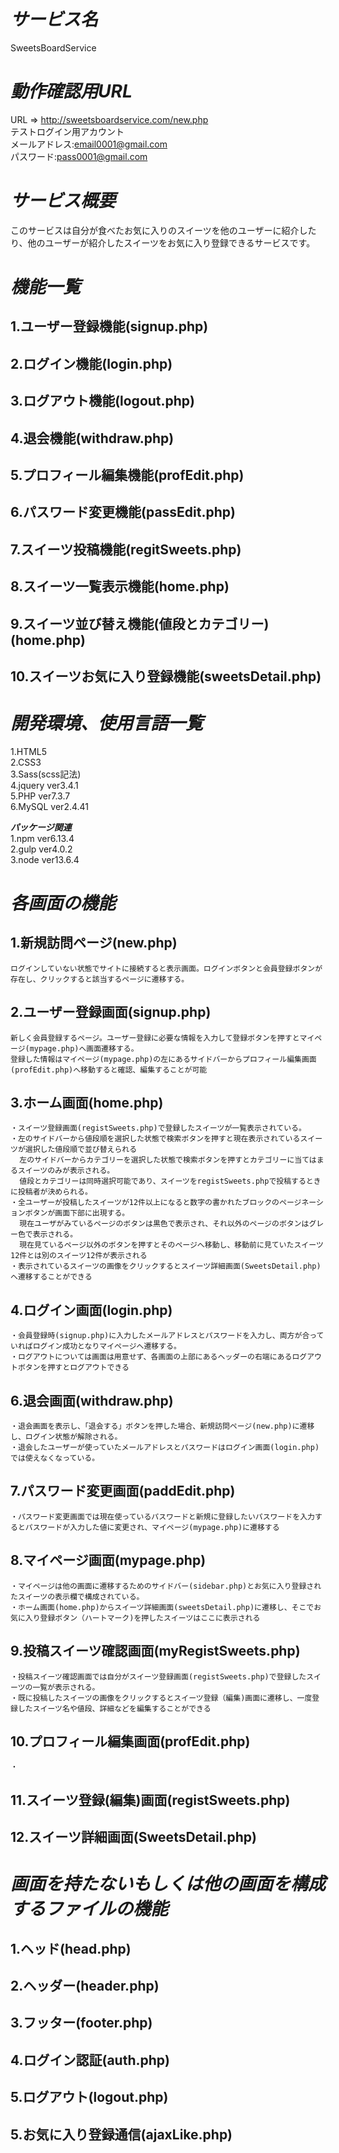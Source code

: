 # ***サービス名***
  SweetsBoardService
# ***動作確認用URL***
  URL => http://sweetsboardservice.com/new.php<br>
  テストログイン用アカウント<br>
    メールアドレス:email0001@gmail.com<br>
    パスワード:pass0001@gmail.com
  
# ***サービス概要***
  このサービスは自分が食べたお気に入りのスイーツを他のユーザーに紹介したり、他のユーザーが紹介したスイーツをお気に入り登録できるサービスです。
  
# ***機能一覧***<br>
 ## 1.ユーザー登録機能(signup.php)<br>
 ## 2.ログイン機能(login.php)<br>
 ## 3.ログアウト機能(logout.php)<br>
 ## 4.退会機能(withdraw.php)<br>
 ## 5.プロフィール編集機能(profEdit.php)<br>
 ## 6.パスワード変更機能(passEdit.php)<br>
 ## 7.スイーツ投稿機能(regitSweets.php)<br>
 ## 8.スイーツ一覧表示機能(home.php)<br>
 ## 9.スイーツ並び替え機能(値段とカテゴリー)(home.php)<br>
 ## 10.スイーツお気に入り登録機能(sweetsDetail.php)<br>
  
# ***開発環境、使用言語一覧***<br>
 1.HTML5<br>
 2.CSS3<br>
 3.Sass(scss記法)<br>
 4.jquery ver3.4.1<br>
 5.PHP ver7.3.7<br>
 6.MySQL ver2.4.41<br>
 
 ***パッケージ関連***<br>
 1.npm ver6.13.4<br>
 2.gulp ver4.0.2<br>
 3.node ver13.6.4<br>
 

# ***各画面の機能***<br>
## 1.新規訪問ページ(new.php)<br>
    ログインしていない状態でサイトに接続すると表示画面。ログインボタンと会員登録ボタンが存在し、クリックすると該当するページに遷移する。

## 2.ユーザー登録画面(signup.php)<br>
    新しく会員登録するページ。ユーザー登録に必要な情報を入力して登録ボタンを押すとマイページ(mypage.php)へ画面遷移する。
    登録した情報はマイページ(mypage.php)の左にあるサイドバーからプロフィール編集画面(profEdit.php)へ移動すると確認、編集することが可能

## 3.ホーム画面(home.php)<br>
    ・スイーツ登録画面(registSweets.php)で登録したスイーツが一覧表示されている。
    ・左のサイドバーから値段順を選択した状態で検索ボタンを押すと現在表示されているスイーツが選択した値段順で並び替えられる
      左のサイドバーからカテゴリーを選択した状態で検索ボタンを押すとカテゴリーに当てはまるスイーツのみが表示される。
      値段とカテゴリーは同時選択可能であり、スイーツをregistSweets.phpで投稿するときに投稿者が決められる。
    ・全ユーザーが投稿したスイーツが12件以上になると数字の書かれたブロックのページネーションボタンが画面下部に出現する。
      現在ユーザがみているページのボタンは黒色で表示され、それ以外のページのボタンはグレー色で表示される。
      現在見ているページ以外のボタンを押すとそのページへ移動し、移動前に見ていたスイーツ12件とは別のスイーツ12件が表示される
    ・表示されているスイーツの画像をクリックするとスイーツ詳細画面(SweetsDetail.php)へ遷移することができる

## 4.ログイン画面(login.php)<br>
    ・会員登録時(signup.php)に入力したメールアドレスとパスワードを入力し、両方が合っていればログイン成功となりマイページへ遷移する。
    ・ログアウトについては画面は用意せず、各画面の上部にあるヘッダーの右端にあるログアウトボタンを押すとログアウトできる

## 6.退会画面(withdraw.php)<br>
    ・退会画面を表示し、「退会する」ボタンを押した場合、新規訪問ページ(new.php)に遷移し、ログイン状態が解除される。
    ・退会したユーザーが使っていたメールアドレスとパスワードはログイン画面(login.php)では使えなくなっている。
   
## 7.パスワード変更画面(paddEdit.php)<br>
    ・パスワード変更画面では現在使っているパスワードと新規に登録したいパスワードを入力するとパスワードが入力した値に変更され、マイページ(mypage.php)に遷移する
    
## 8.マイページ画面(mypage.php)<br>
    ・マイページは他の画面に遷移するためのサイドバー(sidebar.php)とお気に入り登録されたスイーツの表示欄で構成されている。
    ・ホーム画面(home.php)からスイーツ詳細画面(sweetsDetail.php)に遷移し、そこでお気に入り登録ボタン（ハートマーク)を押したスイーツはここに表示される

## 9.投稿スイーツ確認画面(myRegistSweets.php)<br>
    ・投稿スイーツ確認画面では自分がスイーツ登録画面(registSweets.php)で登録したスイーツの一覧が表示される。
    ・既に投稿したスイーツの画像をクリックするとスイーツ登録（編集)画面に遷移し、一度登録したスイーツ名や値段、詳細などを編集することができる
    
 ## 10.プロフィール編集画面(profEdit.php)<br>
    ・
 ## 11.スイーツ登録(編集)画面(registSweets.php)<br>
 ## 12.スイーツ詳細画面(SweetsDetail.php)<br>

# ***画面を持たないもしくは他の画面を構成するファイルの機能***<br>
 ## 1.ヘッド(head.php)<br>
 ## 2.ヘッダー(header.php)<br>
 ## 3.フッター(footer.php)<br>
 ## 4.ログイン認証(auth.php)<br>
 ## 5.ログアウト(logout.php)<br>
 ## 5.お気に入り登録通信(ajaxLike.php)<br>
 
 
  
  
